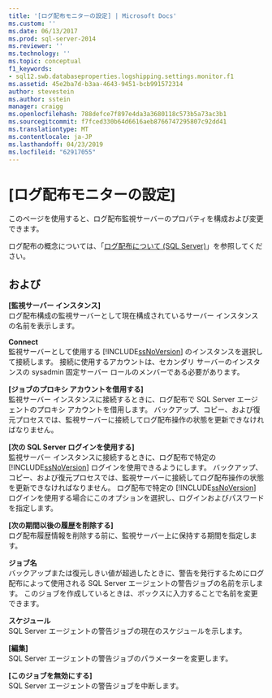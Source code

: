 ```yaml
---
title: '[ログ配布モニターの設定] | Microsoft Docs'
ms.custom: ''
ms.date: 06/13/2017
ms.prod: sql-server-2014
ms.reviewer: ''
ms.technology: ''
ms.topic: conceptual
f1_keywords:
- sql12.swb.databaseproperties.logshipping.settings.monitor.f1
ms.assetid: 45e2ba7d-b3aa-4643-9451-bcb991572314
author: stevestein
ms.author: sstein
manager: craigg
ms.openlocfilehash: 788defce7f897e4da3a3680118c573b5a73ac3b1
ms.sourcegitcommit: f7fced330b64d6616aeb8766747295807c92dd41
ms.translationtype: MT
ms.contentlocale: ja-JP
ms.lasthandoff: 04/23/2019
ms.locfileid: "62917055"
---
```

# <a name="log-shipping-monitor-settings"></a>[ログ配布モニターの設定]
  このページを使用すると、ログ配布監視サーバーのプロパティを構成および変更できます。  
  
 ログ配布の概念については、「[ログ配布について &#40;SQL Server&#41;](../../database-engine/log-shipping/about-log-shipping-sql-server.md)」を参照してください。  
  
## <a name="options"></a>および  
 **[監視サーバー インスタンス]**  
 ログ配布構成の監視サーバーとして現在構成されているサーバー インスタンスの名前を表示します。  
  
 **Connect**  
 監視サーバーとして使用する [!INCLUDE[ssNoVersion](../../includes/ssnoversion-md.md)] のインスタンスを選択して接続します。 接続に使用するアカウントは、セカンダリ サーバーのインスタンスの sysadmin 固定サーバー ロールのメンバーである必要があります。  
  
 **[ジョブのプロキシ アカウントを借用する]**  
 監視サーバー インスタンスに接続するときに、ログ配布で SQL Server エージェントのプロキシ アカウントを借用します。 バックアップ、コピー、および復元プロセスでは、監視サーバーに接続してログ配布操作の状態を更新できなければなりません。  
  
 **[次の SQL Server ログインを使用する]**  
 監視サーバー インスタンスに接続するときに、ログ配布で特定の [!INCLUDE[ssNoVersion](../../includes/ssnoversion-md.md)] ログインを使用できるようにします。 バックアップ、コピー、および復元プロセスでは、監視サーバーに接続してログ配布操作の状態を更新できなければなりません。 ログ配布で特定の [!INCLUDE[ssNoVersion](../../includes/ssnoversion-md.md)] ログインを使用する場合にこのオプションを選択し、ログインおよびパスワードを指定します。  
  
 **[次の期間以後の履歴を削除する]**  
 ログ配布履歴情報を削除する前に、監視サーバー上に保持する期間を指定します。  
  
 **ジョブ名**  
 バックアップまたは復元しきい値が超過したときに、警告を発行するためにログ配布によって使用される SQL Server エージェントの警告ジョブの名前を示します。 このジョブを作成しているときは、ボックスに入力することで名前を変更できます。  
  
 **スケジュール**  
 SQL Server エージェントの警告ジョブの現在のスケジュールを示します。  
  
 **[編集]**  
 SQL Server エージェントの警告ジョブのパラメーターを変更します。  
  
 **[このジョブを無効にする]**  
 SQL Server エージェントの警告ジョブを中断します。  
  
  
